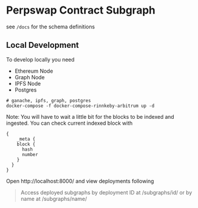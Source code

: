 # Perpswap Contract Subgraph

see `/docs` for the schema definitions

## Local Development
To develop locally you need
- Ethereum Node
- Graph Node
- IPFS Node
- Postgres

```
# ganache, ipfs, graph, postgres
docker-compose -f docker-compose-rinnkeby-arbitrum up -d
```

Note: You will have to wait a little bit for the blocks to be indexed and ingested. You can check current indexed block with
```
{
	_meta {
    block {
      hash
      number
    }
  }
}
```

Open http://localhost:8000/ and view deployments following

> Access deployed subgraphs by deployment ID at /subgraphs/id/<ID> or by name at /subgraphs/name/<NAME>
